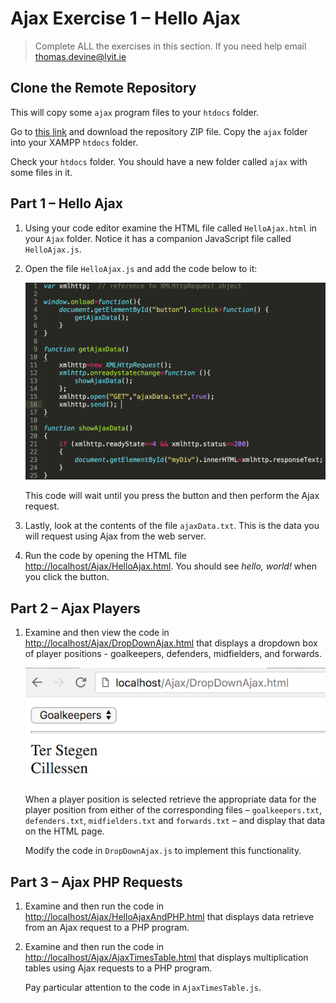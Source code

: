 # Ajax Exercise 1 – Hello Ajax
		
> Complete ALL the exercises in this section.  If you need help email thomas.devine@lyit.ie

## Clone the Remote Repository

This will copy some ``ajax`` program files to your ``htdocs`` folder.  

Go to [this link](https://github.com/barcaxi/css2024/) and download the repository ZIP file.  Copy the ``ajax`` folder into your XAMPP ``htdocs`` folder.

Check your ``htdocs`` folder.  You should have a new folder called ``ajax`` with some files in it.



## Part 1 – Hello Ajax

1.	Using your code editor examine the HTML file called ``HelloAjax.html`` in your ``Ajax`` folder.  Notice it has a companion JavaScript file called ``HelloAjax.js``.

1.	Open the file ``HelloAjax.js`` and add the code below to it:

	![alt text](../images/HelloAjax_js2.png "Ajax Template JS file")

	This code will wait until you press the button and then perform the Ajax request.

1.	Lastly, look at the contents of the file ``ajaxData.txt``.  This is the data you will request using Ajax from the web server.

1.	Run the code by opening the HTML file [http://localhost/Ajax/HelloAjax.html](http://localhost/Ajax/HelloAjax.html).  You should see *hello, world!* when you click the button.


## Part 2 – Ajax Players

1.	Examine and then view the code in [http://localhost/Ajax/DropDownAjax.html](http://localhost/Ajax/DropDownAjax.html) that displays a dropdown box of player positions - goalkeepers, defenders, midfielders, and forwards.

	![](../images/DropdownAjax.png)

	When a player position is selected retrieve the appropriate data for the player position from either of the corresponding files – ``goalkeepers.txt``, ``defenders.txt``, ``midfielders.txt`` and ``forwards.txt`` – and display that data on the HTML page.

	Modify the code in ``DropDownAjax.js`` to implement this functionality.


## Part 3 – Ajax PHP Requests

1.	Examine and then run the code in [http://localhost/Ajax/HelloAjaxAndPHP.html](http://localhost/Ajax/HelloAjaxAndPHP.html) that displays data retrieve from an Ajax request to a PHP program.

1.	Examine and then run the code in [http://localhost/Ajax/AjaxTimesTable.html](http://localhost/Ajax/AjaxTimesTable.html) that displays multiplication tables using Ajax requests to a PHP program.

	Pay particular attention to the code in ``AjaxTimesTable.js``.

